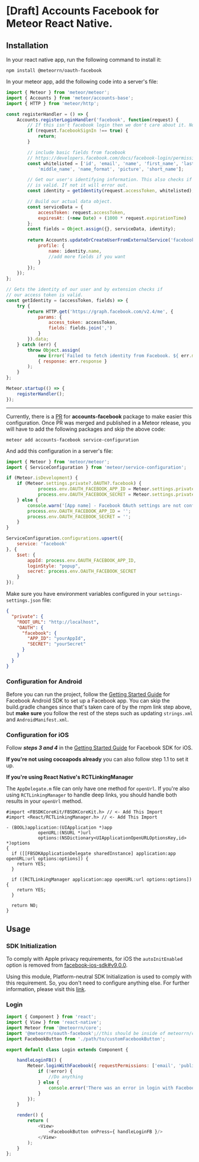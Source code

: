 # [Draft] Accounts Facebook for Meteor React Native.

## Installation

In your react native app, run the following command to install it:

```shell
npm install @meteorrn/oauth-facebook
```

In your meteor app, add the following code into a server's file:

```js
import { Meteor } from 'meteor/meteor';
import { Accounts } from 'meteor/accounts-base';
import { HTTP } from 'meteor/http';

const registerHandler = () => {
	Accounts.registerLoginHandler('facebook', function(request) {
		// If this isn't facebook login then we don't care about it. No need to proceed.
		if (request.facebookSignIn !== true) {
			return;
		}

		// include basic fields from facebook
		// https://developers.facebook.com/docs/facebook-login/permissions/
		const whitelisted = ['id', 'email', 'name', 'first_name', 'last_name',
			'middle_name', 'name_format', 'picture', 'short_name'];

		// Get our user's identifying information. This also checks if the accessToken
		// is valid. If not it will error out.
		const identity = getIdentity(request.accessToken, whitelisted);

		// Build our actual data object.
		const serviceData = {
			accessToken: request.accessToken,
			expiresAt: (+new Date) + (1000 * request.expirationTime)
		};
		const fields = Object.assign({}, serviceData, identity);
		
		return Accounts.updateOrCreateUserFromExternalService('facebook', { ...fields }, {
			profile: {
				name: identity.name,
				//add more fields if you want
			}
		});
	});
};

// Gets the identity of our user and by extension checks if
// our access token is valid.
const getIdentity = (accessToken, fields) => {
	try {
		return HTTP.get('https://graph.facebook.com/v2.4/me', {
			params: {
				access_token: accessToken,
				fields: fields.join(',')
			}
		}).data;
	} catch (err) {
		throw Object.assign(
			new Error(`Failed to fetch identity from Facebook. ${ err.message }`),
			{ response: err.response }
		);
	}
};

Meteor.startup(() => {
	registerHandler();
});

```

____

Currently, there is a [PR](https://github.com/meteor/meteor/pull/11603) for **accounts-facebook** package to make easier
this configuration. Once PR was merged and
published in a Meteor release, you will have to add the following packages and skip the above code:

```shell
meteor add accounts-facebook service-configuration
```

And add this configuration in a server's file:

```js
import { Meteor } from 'meteor/meteor';
import { ServiceConfiguration } from 'meteor/service-configuration';

if (Meteor.isDevelopment) {
	if (Meteor.settings.private?.OAUTH?.facebook) {
			process.env.OAUTH_FACEBOOK_APP_ID = Meteor.settings.private.OAUTH.facebook.APP_ID;
			process.env.OAUTH_FACEBOOK_SECRET = Meteor.settings.private.OAUTH.facebook.SECRET;
	} else {
		console.warn('[App name] - Facebook OAuth settings are not configured.');
		process.env.OAUTH_FACEBOOK_APP_ID = '';
		process.env.OAUTH_FACEBOOK_SECRET = '';
	}
}

ServiceConfiguration.configurations.upsert({
	service: 'facebook'
}, {
	$set: {
		appId: process.env.OAUTH_FACEBOOK_APP_ID,
		loginStyle: "popup",
		secret: process.env.OAUTH_FACEBOOK_SECRET
	}
});
```

Make sure you have environment variables configured in your `settings-settings.json` file:

```json
{
  "private": {
    "ROOT_URL": "http://localhost",
    "OAUTH": {
      "facebook": {
        "APP_ID": "yourAppId",
        "SECRET": "yourSecret"
      }
    }
  }
}
```


### Configuration for Android

Before you can run the project, follow
the [Getting Started Guide](https://developers.facebook.com/docs/android/getting-started/) for Facebook Android SDK to
set up a Facebook app. You can skip the build.gradle changes since that's taken care of by the rnpm link step above,
but **make sure** you follow the rest of the steps such as updating `strings.xml` and `AndroidManifest.xml`.

### Configuration for iOS

Follow ***steps 3 and 4*** in the [Getting Started Guide](https://developers.facebook.com/docs/ios/use-cocoapods) for
Facebook SDK for iOS.

**If you're not using cocoapods already** you can also follow step 1.1 to set it up.

**If you're using React Native's RCTLinkingManager**

The `AppDelegate.m` file can only have one method for `openUrl`. If you're also using `RCTLinkingManager` to handle deep
links, you should handle both results in your `openUrl` method.

```objc
#import <FBSDKCoreKit/FBSDKCoreKit.h> // <- Add This Import
#import <React/RCTLinkingManager.h> // <- Add This Import

- (BOOL)application:(UIApplication *)app
            openURL:(NSURL *)url
            options:(NSDictionary<UIApplicationOpenURLOptionsKey,id> *)options
{
  if ([[FBSDKApplicationDelegate sharedInstance] application:app openURL:url options:options]) {
    return YES;
  }

  if ([RCTLinkingManager application:app openURL:url options:options]) {
    return YES;
  }

  return NO;
}
```

## Usage

### SDK Initialization

To comply with Apple privacy requirements, for iOS the `autoInitEnabled` option is removed
from [facebook-ios-sdk#v9.0.0](https://github.com/facebook/facebook-ios-sdk/blob/master/CHANGELOG.md#900).

Using this module, Platform-neutral SDK Initialization is used to comply with this requirement. So, you don't need to
configure anything else. For further information, please visit this [link](https://github.com/thebergamo/react-native-fbsdk-next#sdk-initialization).

### Login

```js
import { Component } from 'react';
import { View } from 'react-native';
import Meteor from '@meteorrn/core';
import '@meteorrn/oauth-facebook';//this should be inside of meteorrn/core package (PR is needed).
import FacebookButton from './path/to/customFacebookButton';

export default class Login extends Component {

	handleLoginFB() {
		Meteor.loginWithFacebook({ requestPermissions: ['email', 'public_profile'] }, (error) => {
			if (!error) {
				//Do anything
			} else {
				console.error('There was an error in login with Facebook: ', error);
			}
		});
	}

	render() {
		return (
			<View>
				<FacebookButton onPress={ handleLoginFB }/>
			</View>
		);
	}
};
```
